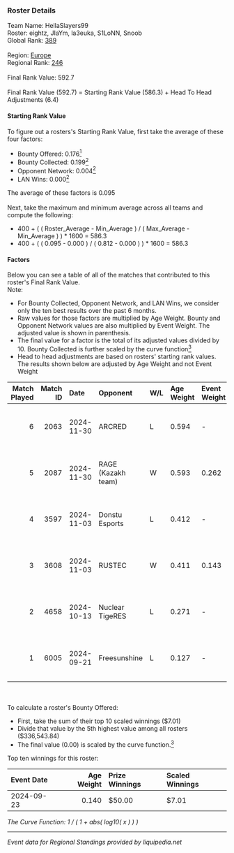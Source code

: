 ### Roster Details<br />
Team Name: HellaSlayers99<br />
Roster: eightz, JIaYm, la3euka, S1LoNN, Snoob<br />
Global Rank: [389](../../standings_global_2025_03_01.md)<br />
<br />
Region: [Europe]( ../../standings_europe_2025_03_01.md)<br />
Regional Rank: [246]( ../../standings_europe_2025_03_01.md)<br />
<br />
Final Rank Value:  592.7<br />
<br />
Final Rank Value (592.7) = Starting Rank Value (586.3) + Head To Head Adjustments (6.4)<br />

#### Starting Rank Value<br />
To figure out a rosters's Starting Rank Value, first take the average of these four factors:<br />
- Bounty Offered: 0.176[<sup>1</sup>](#table2)
- Bounty Collected: 0.199[<sup>2</sup>](#table1)
- Opponent Network: 0.004[<sup>2</sup>](#table1)
- LAN Wins: 0.000[<sup>2</sup>](#table1)

The average of these factors is 0.095<br />
<br />
Next, take the maximum and minimum average across all teams and compute the following:<br />
- 400 + ( ( Roster_Average - Min_Average ) / ( Max_Average - Min_Average ) ) * 1600 = 586.3
- 400 + ( ( 0.095 - 0.000 ) / ( 0.812 - 0.000 ) ) * 1600 = 586.3


#### Factors<br />
Below you can see a table of all of the matches that contributed to this roster's Final Rank Value.<br />
Note:<br />

- For Bounty Collected, Opponent Network, and LAN Wins, we consider only the ten best results over the past 6 months.
- Raw values for those factors are multiplied by Age Weight. Bounty and Opponent Network values are also multiplied by Event Weight. The adjusted value is shown in parenthesis.
- The final value for a factor is the total of its adjusted values divided by 10. Bounty Collected is further scaled by the curve function[<sup>3</sup>](#curveFunction)
- Head to head adjustments are based on rosters' starting rank values. The results shown below are adjusted by Age Weight and not Event Weight
<span id="table1"></span><br />


| Match Played | Match ID | Date       | Opponent           | W/L | Age Weight | Event Weight | Bounty Collected | Opponent Network | LAN Wins  | H2H Adj. | Roster                                  |
| -: | -: | :- | :- | :- | :- | :- | :- | :- | :- | -: | :- |
|            6 |     2063 | 2024-11-30 | ARCRED             | L   | 0.594      | -            | -                | -                | -         |    -4.22 | eightz, JIaYm, la3euka, S1LoNN, Snoob   |
|            5 |     2087 | 2024-11-30 | RAGE (Kazakh team) | W   | 0.593      | 0.262        | 0.005 (0.001)    | 0.200 (0.031)    | 0 (0.000) |    14.70 | eightz, JIaYm, la3euka, S1LoNN, Snoob   |
|            4 |     3597 | 2024-11-03 | Donstu Esports     | L   | 0.412      | -            | -                | -                | -         |    -8.12 | bogemtdarf, eightz, JIaYm, kade0, Snoob |
|            3 |     3608 | 2024-11-03 | RUSTEC             | W   | 0.411      | 0.143        | 0.002 (0.000)    | 0.110 (0.006)    | 0 (0.000) |     8.00 | bogemtdarf, eightz, JIaYm, kade0, Snoob |
|            2 |     4658 | 2024-10-13 | Nuclear TigeRES    | L   | 0.271      | -            | -                | -                | -         |    -1.77 | bogemtdarf, eightz, JIaYm, kade0, Snoob |
|            1 |     6005 | 2024-09-21 | Freesunshine       | L   | 0.127      | -            | -                | -                | -         |    -2.15 | eightz, JIaYm, kade0, Snoob, z1w0w      |

<br />
<span id="table2"></span><br />
To calculate a roster's Bounty Offered:<br />

- First, take the sum of their top 10 scaled winnings ($7.01)
- Divide that value by the 5th highest value among all rosters ($336,543.84)
- The final value (0.00) is scaled by the curve function.[<sup>3</sup>](#curveFunction)

Top ten winnings for this roster:<br />

| Event Date | Age Weight | Prize Winnings | Scaled Winnings |
| :- | -: | :- | :- |
| 2024-09-23 |      0.140 | $50.00         | $7.01           |


<span id="curveFunction"></span>_The Curve Function: 1 / ( 1 + abs( log10( x ) ) )_<br />

---
_Event data for Regional Standings provided by liquipedia.net_<br />
